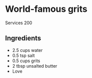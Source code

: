 #  World-famous grits

Services 200

## Ingredients

+ 2.5 cups water
+ 0.5 tsp salt
+ 0.5 cups grits
+ 2 tbsp unsalted butter
+ Love
